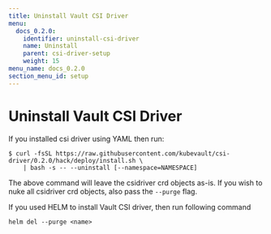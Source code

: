 ```yaml
---
title: Uninstall Vault CSI Driver
menu:
  docs_0.2.0:
    identifier: uninstall-csi-driver
    name: Uninstall
    parent: csi-driver-setup
    weight: 15
menu_name: docs_0.2.0
section_menu_id: setup
---
```


# Uninstall Vault CSI Driver

If you installed csi driver using YAML then run:

```console
$ curl -fsSL https://raw.githubusercontent.com/kubevault/csi-driver/0.2.0/hack/deploy/install.sh \
    | bash -s -- --uninstall [--namespace=NAMESPACE]

```

The above command will leave the csidriver crd objects as-is. If you wish to nuke all csidriver crd objects, also pass the `--purge` flag.

If you used HELM to install Vault CSI driver, then run following command

```console
helm del --purge <name>
```
